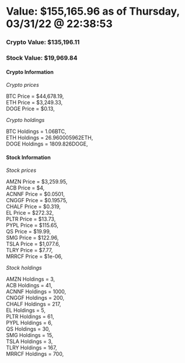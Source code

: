 # Value: $155,165.96 as of Thursday, 03/31/22 @ 22:38:53 

### Crypto Value: $135,196.11

### Stock Value: $19,969.84

#### Crypto Information 
*Crypto prices* 

BTC Price = $44,678.19,  
ETH Price = $3,249.33,  
DOGE Price = $0.13,  


*Crypto holdings* 

BTC Holdings = 1.06BTC,  
ETH Holdings = 26.960005962ETH,  
DOGE Holdings = 1809.826DOGE,  


#### Stock Information 

*Stock prices* 

AMZN Price = $3,259.95,  
ACB Price = $4,  
ACNNF Price = $0.0501,  
CNGGF Price = $0.19575,  
CHALF Price = $0.319,  
EL Price = $272.32,  
PLTR Price = $13.73,  
PYPL Price = $115.65,  
QS Price = $19.99,  
SMG Price = $122.96,  
TSLA Price = $1,077.6,  
TLRY Price = $7.77,  
MRRCF Price = $1e-06,  


*Stock holdings* 

AMZN Holdings = 3,  
ACB Holdings = 41,  
ACNNF Holdings = 1000,  
CNGGF Holdings = 200,  
CHALF Holdings = 217,  
EL Holdings = 5,  
PLTR Holdings = 61,  
PYPL Holdings = 6,  
QS Holdings = 30,  
SMG Holdings = 15,  
TSLA Holdings = 3,  
TLRY Holdings = 167,  
MRRCF Holdings = 700,  


